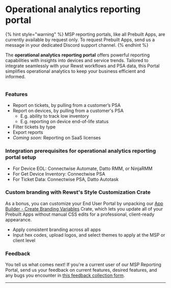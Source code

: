 # Operational analytics reporting portal

{% hint style="warning" %}
MSP reporting portals, like all Prebuilt Apps, are currently available by request only. To request Prebuilt Apps, send us a message in your dedicated Discord support channel.
{% endhint %}

The **operational analytics** **reporting portal** offers powerful reporting capabilities with insights into devices and service trends. Tailored to integrate seamlessly with your Rewst workflows and PSA data, this Portal simplifies operational analytics to keep your business efficient and informed.

<figure><img src="../../../.gitbook/assets/image (34).png" alt=""><figcaption></figcaption></figure>

### Features

* Report on tickets, by pulling from a customer’s PSA
* Report on devices, by pulling from a customer's PSA
  * E.g. ability to track low inventory
  * E.g. reporting on device end-of-life status
* Filter tickets by type
* Export reports
* _Coming soon:_ Reporting on SaaS licenses

### Integration prerequisites for operational analytics reporting portal setup

* For Device EOL: Connectwise Automate, Datto RMM, or NinjaRMM
* For Get Device Inventory: Connectwise PSA
* For Ticket Data: Connectwise PSA, Datto Autotask

### Custom branding with Rewst's Style Customization Crate

As a bonus, you can customize your End User Portal by unpacking our [App Builder - Create Branding Variables](https://app.rewst.io/organizations/40f8b55a-e8a9-42fc-8dc1-179616275f10/marketplace/crates/0192bf3c-1cc2-7726-b33b-ecf5878e559b) Crate, which lets you update all of your Prebuilt Apps without manual CSS edits for a professional, client-ready appearance.

* Apply consistent branding across all apps
* Input hex codes, upload logos, and select themes to apply at the MSP or client level

### Feedback

You tell us what comes next! If you're a current user of our MSP Reporting Portal, send us your feedback on current features, desired features, and any bugs you encounter in [this feedback collection form](https://forms.office.com/Pages/ResponsePage.aspx?id=VtqdWutbQEiD4Zr8GtojiJFelL-3rz1JvOPdoNrnRFRUNTg4VEdSUEdCS0c2TTU4U0tOVFBXR0ZCOC4u\&origin=Invitation\&channel=0).



***
